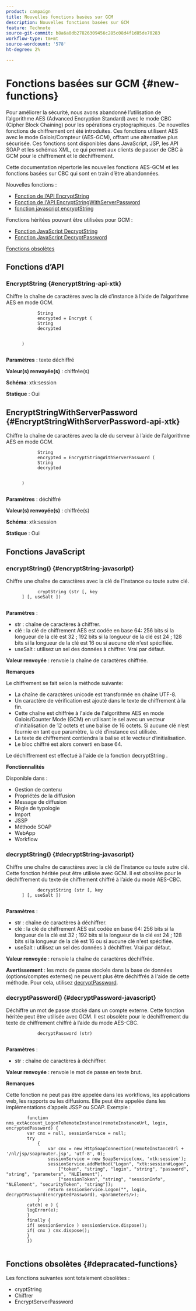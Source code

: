 ```yaml
---
product: campaign
title: Nouvelles fonctions basées sur GCM
description: Nouvelles fonctions basées sur GCM
feature: Technote
source-git-commit: b8a6a0db27826309456c285c08d4f1d85de70283
workflow-type: tm+mt
source-wordcount: '578'
ht-degree: 2%

---
```


# Fonctions basées sur GCM {#new-functions}

Pour améliorer la sécurité, nous avons abandonné l’utilisation de l’algorithme AES (Advanced Encryption Standard) avec le mode CBC (Cipher Block Chaining) pour les opérations cryptographiques. De nouvelles fonctions de chiffrement ont été introduites. Ces fonctions utilisent AES avec le mode Galois/Compteur (AES-GCM), offrant une alternative plus sécurisée. Ces fonctions sont disponibles dans JavaScript, JSP, les API SOAP et les schémas XML, ce qui permet aux clients de passer de CBC à GCM pour le chiffrement et le déchiffrement.

Cette documentation répertorie les nouvelles fonctions AES-GCM et les fonctions basées sur CBC qui sont en train d’être abandonnées.

Nouvelles fonctions :

* [Fonction de l’API EncryptString](#encryptString-api-xtk)
* [Fonction de l&#39;API EncryptStringWithServerPassword](#EncryptStringWithServerPassword-api-xtk)
* [fonction javascript encryptString](#encryptString-javascript)

Fonctions héritées pouvant être utilisées pour GCM :

* [Fonction JavaScript DecryptString](#decryptString-javascript)
* [Fonction JavaScript DecryptPassword](#decryptPassword-javascript)

[Fonctions obsolètes](#depracated-functions)

## Fonctions d’API

### EncryptString {#encryptString-api-xtk}

Chiffre la chaîne de caractères avec la clé d’instance à l’aide de l’algorithme AES en mode GCM.

```
            String 
            encrypted = Encrypt (
            String       
            decrypted
            

      )
         
```

**Paramètres** : texte déchiffré

**Valeur(s) renvoyée(s)** : chiffrée(s)

**Schéma**: xtk:session

**Statique** : Oui

## EncryptStringWithServerPassword {#EncryptStringWithServerPassword-api-xtk}

Chiffre la chaîne de caractères avec la clé du serveur à l’aide de l’algorithme AES en mode GCM.


```
            String 
            encrypted = EncryptStringWithServerPassword (
            String       
            decrypted
            

      )
         
```

**Paramètres** : déchiffré

**Valeur(s) renvoyée(s)** : chiffrée(s)

**Schéma**: xtk:session

**Statique** : Oui

## Fonctions JavaScript

### encryptString() {#encryptString-javascript}

Chiffre une chaîne de caractères avec la clé de l’instance ou toute autre clé.

```
            cryptString (str [, key
      ] [, useSalt ])
         
```

**Paramètres** :

* str : chaîne de caractères à chiffrer.
* clé : la clé de chiffrement AES est codée en base 64: 256 bits si la longueur de la clé est 32 ; 192 bits si la longueur de la clé est 24 ; 128 bits si la longueur de la clé est 16 ou si aucune clé n&#39;est spécifiée.
* useSalt : utilisez un sel des données à chiffrer. Vrai par défaut.

**Valeur renvoyée** : renvoie la chaîne de caractères chiffrée.

**Remarques**

Le chiffrement se fait selon la méthode suivante:

* La chaîne de caractères unicode est transformée en chaîne UTF-8.
* Un caractère de vérification est ajouté dans le texte de chiffrement à la fin.
* Cette chaîne est chiffrée à l&#39;aide de l&#39;algorithme AES en mode Galois/Counter Mode (GCM) en utilisant le sel avec un vecteur d&#39;initialisation de 12 octets et une balise de 16 octets. Si aucune clé n’est fournie en tant que paramètre, la clé d’instance est utilisée.
* Le texte de chiffrement contiendra la balise et le vecteur d’initialisation.
* Le bloc chiffré est alors converti en base 64.

Le déchiffrement est effectué à l&#39;aide de la fonction decryptString .

**Fonctionnalités**

Disponible dans :

* Gestion de contenu
* Propriétés de la diffusion
* Message de diffusion
* Règle de typologie
* Import
* JSSP
* Méthode SOAP
* WebApp
* Workflow

### decryptString() {#decryptString-javascript}

Chiffre une chaîne de caractères avec la clé de l’instance ou toute autre clé. Cette fonction héritée peut être utilisée avec GCM. Il est obsolète pour le déchiffrement du texte de chiffrement chiffré à l’aide du mode AES-CBC.

```
            decryptString (str [, key
      ] [, useSalt ])
         
```

**Paramètres** :

* str : chaîne de caractères à déchiffrer.
* clé : la clé de chiffrement AES est codée en base 64: 256 bits si la longueur de la clé est 32 ; 192 bits si la longueur de la clé est 24 ; 128 bits si la longueur de la clé est 16 ou si aucune clé n&#39;est spécifiée.
* useSalt : utilisez un sel des données à déchiffrer. Vrai par défaut.

**Valeur renvoyée** : renvoie la chaîne de caractères déchiffrée.

**Avertissement** : les mots de passe stockés dans la base de données (options/comptes externes) ne peuvent plus être déchiffrés à l&#39;aide de cette méthode. Pour cela, utilisez [decryptPassword](#decryptPassword-javascript).

### decryptPassword() {#decryptPassword-javascript}

Déchiffre un mot de passe stocké dans un compte externe. Cette fonction héritée peut être utilisée avec GCM. Il est obsolète pour le déchiffrement du texte de chiffrement chiffré à l’aide du mode AES-CBC.

```
            decryptPassword (str)
         
```

**Paramètres** :

* str : chaîne de caractères à déchiffrer.

**Valeur renvoyée** : renvoie le mot de passe en texte brut.

**Remarques**

Cette fonction ne peut pas être appelée dans les workflows, les applications web, les rapports ou les diffusions. Elle peut être appelée dans les implémentations d’appels JSSP ou SOAP. Exemple :

```
        function nms_extAccount_LogonToRemoteInstance(remoteInstanceUrl, login, encryptedPassword) {
        var cnx = null, sessionService = null;
        try
            {
                var cnx = new HttpSoapConnection(remoteInstanceUrl + '/nl/jsp/soaprouter.jsp', 'utf-8', 0);
                sessionService = new SoapService(cnx, 'xtk:session');
                sessionService.addMethod("Logon", "xtk:session#Logon",
                    ["token", "string", "login", "string", "password", "string", "parameters", "NLElement"],
                    ["sessionToken", "string", "sessionInfo", "NLElement", "securityToken", "string"]);
                return sessionService.Logon("", login, decryptPassword(encryptedPassword), <parameters/>);
            }
        catch( e ) {
        logError(e);
        }
        finally {
        if( sessionService ) sessionService.dispose();
        if( cnx ) cnx.dispose();
        }
        })
      
```

## Fonctions obsolètes {#depracated-functions}

Les fonctions suivantes sont totalement obsolètes :

* cryptString
* Chiffrer
* EncryptServerPassword
